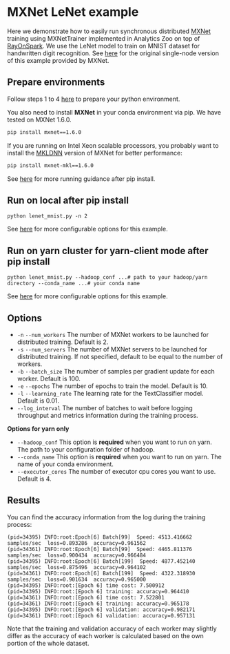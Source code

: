# MXNet LeNet example

Here we demonstrate how to easily run synchronous distributed [MXNet](https://github.com/apache/incubator-mxnet) training using 
MXNetTrainer implemented in Analytics Zoo on top of [RayOnSpark](https://analytics-zoo.github.io/master/#ProgrammingGuide/rayonspark/).
We use the LeNet model to train on MNIST dataset for handwritten digit recognition. 
See [here](https://mxnet.apache.org/api/python/docs/tutorials/packages/gluon/image/mnist.html) for the original single-node version of this example provided by MXNet.


## Prepare environments
Follow steps 1 to 4 [here](https://analytics-zoo.github.io/master/#ProgrammingGuide/rayonspark/#steps-to-run-rayonspark) 
to prepare your python environment.

You also need to install **MXNet** in your conda environment via pip. We have tested on MXNet 1.6.0.
```bash
pip install mxnet==1.6.0
```
If you are running on Intel Xeon scalable processors, you probably want to install the [MKLDNN](https://github.com/oneapi-src/oneDNN) version of MXNet for better performance:
```bash
pip install mxnet-mkl==1.6.0
```

See [here](https://analytics-zoo.github.io/master/#PythonUserGuide/run/#run-after-pip-install)
for more running guidance after pip install. 

## Run on local after pip install
```
python lenet_mnist.py -n 2
```
See [here](#Options) for more configurable options for this example.

## Run on yarn cluster for yarn-client mode after pip install 
```
python lenet_mnist.py --hadoop_conf ...# path to your hadoop/yarn directory --conda_name ...# your conda name
```
 
See [here](#Options) for more configurable options for this example.

## Options
- `-n` `--num_workers` The number of MXNet workers to be launched for distributed training. Default is 2.
- `-s` `--num_servers` The number of MXNet servers to be launched for distributed training. If not specified, default to be equal to the number of workers.
- `-b` `--batch_size` The number of samples per gradient update for each worker. Default is 100.
- `-e` `--epochs` The number of epochs to train the model. Default is 10.
- `-l` `--learning_rate` The learning rate for the TextClassifier model. Default is 0.01.
- `--log_interval` The number of batches to wait before logging throughput and metrics information during the training process.

**Options for yarn only**
- `--hadoop_conf` This option is **required** when you want to run on yarn. The path to your configuration folder of hadoop.
- `--conda_name` This option is **required** when you want to run on yarn. The name of your conda environment.
- `--executor_cores` The number of executor cpu cores you want to use. Default is 4.

## Results
You can find the accuracy information from the log during the training process:
```
(pid=34395) INFO:root:Epoch[6] Batch[99]  Speed: 4513.416662 samples/sec  loss=0.893286  accuracy=0.961562
(pid=34361) INFO:root:Epoch[6] Batch[99]  Speed: 4465.811376 samples/sec  loss=0.900434  accuracy=0.966484
(pid=34395) INFO:root:Epoch[6] Batch[199]  Speed: 4877.452140 samples/sec  loss=0.875496  accuracy=0.964102
(pid=34361) INFO:root:Epoch[6] Batch[199]  Speed: 4322.318930 samples/sec  loss=0.901634  accuracy=0.965000
(pid=34395) INFO:root:[Epoch 6] time cost: 7.500912
(pid=34395) INFO:root:[Epoch 6] training: accuracy=0.964410  
(pid=34361) INFO:root:[Epoch 6] time cost: 7.522801
(pid=34361) INFO:root:[Epoch 6] training: accuracy=0.965178  
(pid=34395) INFO:root:[Epoch 6] validation: accuracy=0.982171  
(pid=34361) INFO:root:[Epoch 6] validation: accuracy=0.957131  
```
Note that the training and validation accuracy of each worker may slightly differ as the accuracy of each worker is calculated
 based on the own portion of the whole dataset.
 